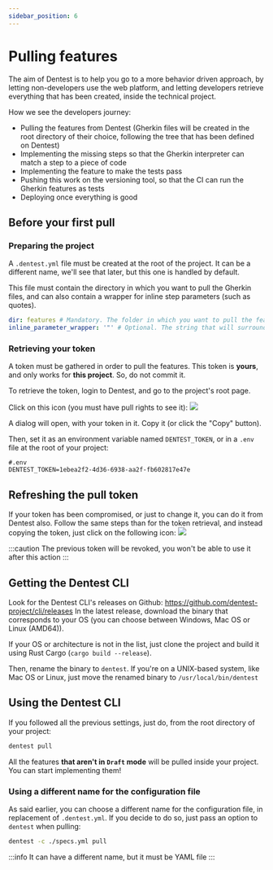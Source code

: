 ```yaml
---
sidebar_position: 6
---
```


# Pulling features

The aim of Dentest is to help you go to a more behavior driven approach, by letting non-developers use the web 
platform, and letting developers retrieve everything that has been created, inside the technical project.

How we see the developers journey:

- Pulling the features from Dentest (Gherkin files will be created in the root directory of their choice, following the 
  tree that has been defined on Dentest)
- Implementing the missing steps so that the Gherkin interpreter can match a step to a piece of code
- Implementing the feature to make the tests pass
- Pushing this work on the versioning tool, so that the CI can run the Gherkin features as tests
- Deploying once everything is good


## Before your first pull

### Preparing the project

A `.dentest.yml` file must be created at the root of the project. It can be a different name, we'll see that later, but 
this one is handled by default.

This file must contain the directory in which you want to pull the Gherkin files, and can also contain 
a wrapper for inline step parameters (such as quotes).

```yaml
dir: features # Mandatory. The folder in which you want to pull the features
inline_parameter_wrapper: '"' # Optional. The string that will surround the inline parameters of your features steps
```

### Retrieving your token

A token must be gathered in order to pull the features. This token is **yours**, and only works for **this project**. 
So, do not commit it.

To retrieve the token, login to Dentest, and go to the project's root page.

Click on this icon (you must have pull rights to see it): ![](/img/pull-token.png)

A dialog will open, with your token in it. Copy it (or click the "Copy" button).

Then, set it as an environment variable named `DENTEST_TOKEN`, or in a `.env` file at the root of your project:

```dotenv
#.env
DENTEST_TOKEN=1ebea2f2-4d36-6938-aa2f-fb602817e47e
```

## Refreshing the pull token

If your token has been compromised, or just to change it, you can do it from Dentest also. Follow the same steps than for 
the token retrieval, and instead copying the token, just click on the following icon: ![](/img/refresh-token.png)

:::caution
The previous token will be revoked, you won't be able to use it after this action 
:::

## Getting the Dentest CLI

Look for the Dentest CLI's releases on Github: https://github.com/dentest-project/cli/releases
In the latest release, download the binary that corresponds to your OS (you can choose between Windows, Mac OS or Linux (AMD64)).

If your OS or architecture is not in the list, just clone the project and build it using Rust Cargo (`cargo build --release`).

Then, rename the binary to `dentest`. If you're on a UNIX-based system, like Mac OS or Linux, just move the renamed 
binary to `/usr/local/bin/dentest`

## Using the Dentest CLI

If you followed all the previous settings, just do, from the root directory of your project:

```bash
dentest pull
```

All the features **that aren't in `Draft` mode** will be pulled inside your project. You can start implementing them!

### Using a different name for the configuration file

As said earlier, you can choose a different name for the configuration file, in replacement of `.dentest.yml`.
If you decide to do so, just pass an option to `dentest` when pulling:

```bash
dentest -c ./specs.yml pull
```

:::info
It can have a different name, but it must be YAML file
:::
